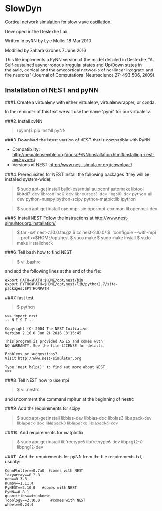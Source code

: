 # SlowDyn
Cortical network simulation for slow wave oscillation.

Developed in the Destexhe Lab

Written in pyNN by Lyle Muller 18 Mar 2010

Modified by Zahara Girones 7 June 2016


This file implements a PyNN version of the model detailed in Destexhe, "A. Self-sustained asynchronous irregular states and Up/Down states in thalamic, cortical and thalamocortical networks of nonlinear integrate-and-fire neurons" (Journal of Computational Neuroscience 27: 493-506, 2009).

## Installation of NEST and pyNN

###1. Create a virtualenv
with either virtualenv, virtualenwrapper, or conda.

In the reminder of this text we will use the name 'pynn' for our virtualenv.

###2. Install pyNN
> (pynn)$ pip install pyNN


###3. Download the latest version of NEST that is compatible with PyNN
- Compatibility: http://neuralensemble.org/docs/PyNN/installation.html#installing-nest-and-pynest
- Versions of NEST: http://www.nest-simulator.org/download/


###4. Prerequisites for NEST
Install the following packages (they will be installed system-wide):
> $ sudo apt-get install build-essential autoconf automake libtool libltdl7-dev libreadline6-dev libncurses5-dev libgsl0-dev python-all-dev python-numpy python-scipy python-matplotlib ipython

> $ sudo apt-get install openmpi-bin openmpi-common libopenmpi-dev


###5. Install NEST
Follow the instructions at http://www.nest-simulator.org/installation/
> $ tar -xvf nest-2.10.0.tar.gz
> $ cd nest-2.10.0/
> $ ./configure --with-mpi  --prefix=$HOME/opt/nest
> $ sudo make
> $ sudo make install
> $ sudo make installcheck

###6. Tell bash how to find NEST
> $ vi .bashrc

and add the following lines at the end of the file:
~~~~
export PATH=$PATH:$HOME/opt/nest/bin
export PYTHONPATH=$HOME/opt/nest/lib/python2.7/site-packages:$PYTHONPATH
~~~~

###7. fast test
> $ python

~~~~
>>> import nest
-- N E S T --

Copyright (C) 2004 The NEST Initiative
Version 2.10.0 Jun 24 2016 13:15:45

This program is provided AS IS and comes with
NO WARRANTY. See the file LICENSE for details.

Problems or suggestions?
Visit http://www.nest-simulator.org

Type 'nest.help()' to find out more about NEST.
>>>
~~~~

###8. Tell NEST how to use mpi
> $ vi .nestrc

and uncomment the command mpirun at the beginning of nestrc

###9. Add the requirements for scipy
> $ sudo apt-get install libblas-dev libblas-doc libblas3 liblapack-dev liblapack-doc liblapack3 liblapacke liblapacke-dev

###10. Add requirements for matplotlib
> $ sudo apt-get install libfreetype6 libfreetype6-dev libpng12-0 libpng12-dev

###11. Add the requirements for pyNN
from the file requirements.txt, usually:
~~~~
ConnPlotter==0.7a0  #comes with NEST
lazyarray==0.2.8
neo==0.3.3
numpy==1.11.0
PyNEST==2.10.0   #comes with NEST
PyNN==0.8.1
quantities==0+unknown
Topology==2.10.0     #comes with NEST
wheel==0.24.0
~~~~
